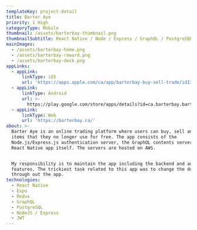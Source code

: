 ```yaml
---
templateKey: project-detail
title: Barter Aye
priority: 1 High
categoryType: Mobile
thumbnail: /assets/barterbay-thumbnail.png
thumbnailSubtitle: React Native / Node / Express / GraphQL / PostgreSQL / Redux
mainImages:
  - /assets/barterbay-home.png
  - /assets/barterbay-reward.png
  - /assets/barterbay-deck.png
appLinks:
  - appLink:
      linkType: iOS
      url: 'https://apps.apple.com/ca/app/barterbay-buy-sell-trade/id1329124837'
  - appLink:
      linkType: Android
      url: >-
        https://play.google.com/store/apps/details?id=ca.barterbay.barterbay&hl=en_US
  - appLink:
      linkType: Web
      url: 'https://barterbay.ca/'
about: >-
  Barter Aye is an online trading platform where users can buy, sell and trade
  items that they no longer use for free. The app consists of the
  Node.js/Express.js authentication server, the GraphQL contents server and the
  React Native app itself. The servers are hosted on AWS.


  My responsibility is to maintain the app including the backend and add new
  features. The trickiest task related to this app was to change the domain name
  through out the app.
technologies:
  - React Native
  - Expo
  - Redux
  - GraphQL
  - PostgreSQL
  - NodeJS / Express
  - JWT
---
```


